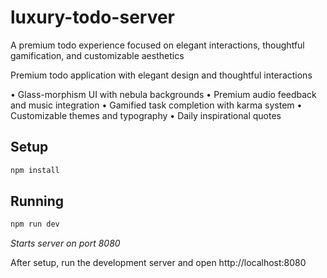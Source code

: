 # luxury-todo-server

A premium todo experience focused on elegant interactions, thoughtful gamification, and customizable aesthetics

Premium todo application with elegant design and thoughtful interactions

• Glass-morphism UI with nebula backgrounds
• Premium audio feedback and music integration
• Gamified task completion with karma system
• Customizable themes and typography
• Daily inspirational quotes

## Setup
```bash
npm install
```

## Running
```bash
npm run dev
```
*Starts server on port 8080*

After setup, run the development server and open http://localhost:8080